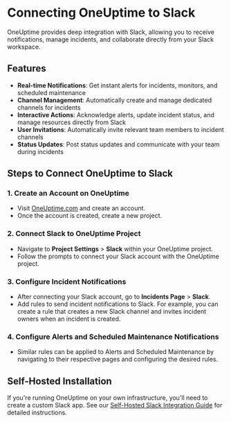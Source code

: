 # Connecting OneUptime to Slack

OneUptime provides deep integration with Slack, allowing you to receive notifications, manage incidents, and collaborate directly from your Slack workspace.

## Features

- **Real-time Notifications**: Get instant alerts for incidents, monitors, and scheduled maintenance
- **Channel Management**: Automatically create and manage dedicated channels for incidents
- **Interactive Actions**: Acknowledge alerts, update incident status, and manage resources directly from Slack
- **User Invitations**: Automatically invite relevant team members to incident channels
- **Status Updates**: Post status updates and communicate with your team during incidents

## Steps to Connect OneUptime to Slack

### 1. Create an Account on OneUptime
- Visit [OneUptime.com](https://oneuptime.com) and create an account.
- Once the account is created, create a new project.

### 2. Connect Slack to OneUptime Project
- Navigate to **Project Settings** > **Slack** within your OneUptime project.
- Follow the prompts to connect your Slack account with the OneUptime project.

### 3. Configure Incident Notifications
- After connecting your Slack account, go to **Incidents Page** > **Slack**.
- Add rules to send incident notifications to Slack. For example, you can create a rule that creates a new Slack channel and invites incident owners when an incident is created.

### 4. Configure Alerts and Scheduled Maintenance Notifications
- Similar rules can be applied to Alerts and Scheduled Maintenance by navigating to their respective pages and configuring the desired rules.

## Self-Hosted Installation

If you're running OneUptime on your own infrastructure, you'll need to create a custom Slack app. See our [Self-Hosted Slack Integration Guide](../self-hosted/slack-integration.md) for detailed instructions.

